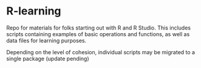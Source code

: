 # R-learning

Repo for materials for folks starting out with R and R Studio. This includes scripts containing examples of basic operations and functions, as well as data files for learning purposes.

Depending on the level of cohesion, individual scripts may be migrated to a single package (update pending)
